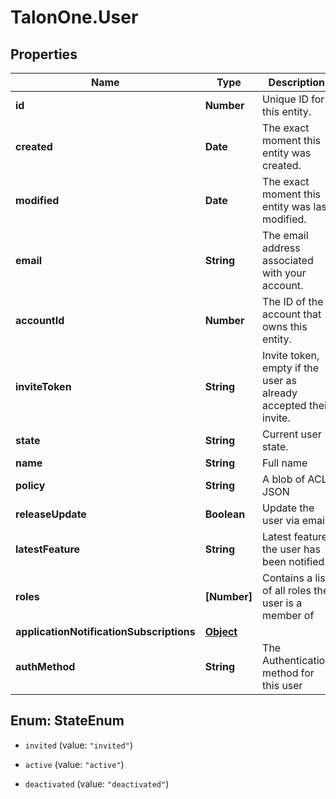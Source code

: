 # TalonOne.User

## Properties

Name | Type | Description | Notes
------------ | ------------- | ------------- | -------------
**id** | **Number** | Unique ID for this entity. | 
**created** | **Date** | The exact moment this entity was created. | 
**modified** | **Date** | The exact moment this entity was last modified. | 
**email** | **String** | The email address associated with your account. | 
**accountId** | **Number** | The ID of the account that owns this entity. | 
**inviteToken** | **String** | Invite token, empty if the user as already accepted their invite. | 
**state** | **String** | Current user state. | 
**name** | **String** | Full name | 
**policy** | **String** | A blob of ACL JSON | 
**releaseUpdate** | **Boolean** | Update the user via email | 
**latestFeature** | **String** | Latest feature the user has been notified. | [optional] 
**roles** | **[Number]** | Contains a list of all roles the user is a member of | [optional] 
**applicationNotificationSubscriptions** | [**Object**](.md) |  | [optional] 
**authMethod** | **String** | The Authentication method for this user | [optional] 



## Enum: StateEnum


* `invited` (value: `"invited"`)

* `active` (value: `"active"`)

* `deactivated` (value: `"deactivated"`)




